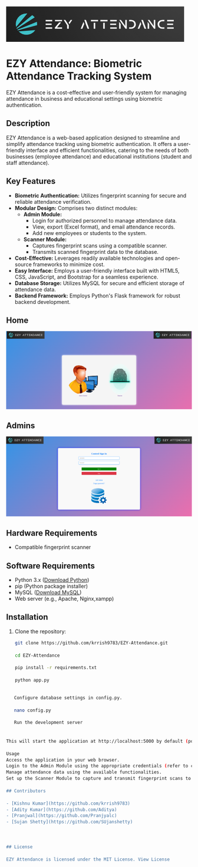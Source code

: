 ![logo1](snap/logo.png)

# EZY Attendance: Biometric Attendance Tracking System

EZY Attendance is a cost-effective and user-friendly system for managing attendance in business and educational settings using biometric authentication.

## Description

EZY Attendance is a web-based application designed to streamline and simplify attendance tracking using biometric authentication. It offers a user-friendly interface and efficient functionalities, catering to the needs of both businesses (employee attendance) and educational institutions (student and staff attendance).

## Key Features

- **Biometric Authentication:** Utilizes fingerprint scanning for secure and reliable attendance verification.
- **Modular Design:** Comprises two distinct modules:
  - **Admin Module:**
    - Login for authorized personnel to manage attendance data.
    - View, export (Excel format), and email attendance records.
    - Add new employees or students to the system.
  - **Scanner Module:**
    - Captures fingerprint scans using a compatible scanner.
    - Transmits scanned fingerprint data to the database.
- **Cost-Effective:** Leverages readily available technologies and open-source frameworks to minimize cost.
- **Easy Interface:** Employs a user-friendly interface built with HTML5, CSS, JavaScript, and Bootstrap for a seamless experience.
- **Database Storage:** Utilizes MySQL for secure and efficient storage of attendance data.
- **Backend Framework:** Employs Python's Flask framework for robust backend development.

## Home
![logo1](snap/home1.png)

## Admins

![logo1](snap/home2.png)

## Hardware Requirements

- Compatible fingerprint scanner

## Software Requirements

- Python 3.x ([Download Python](https://www.python.org/downloads/))
- pip (Python package installer)
- MySQL ([Download MySQL](https://dev.mysql.com/downloads/mysql/))
- Web server (e.g., Apache, Nginx,xampp)

## Installation

1. Clone the repository:

   ```bash
   git clone https://github.com/krrish9783/EZY-Attendance.git
   
   cd EZY-Attendance
   
   pip install -r requirements.txt
   
   python app.py
   
```bash

   Configure database settings in config.py.

   nano config.py

   Run the development server


This will start the application at http://localhost:5000 by default (port may vary).

Usage
Access the application in your web browser.
Login to the Admin Module using the appropriate credentials (refer to config.py or documentation for details).
Manage attendance data using the available functionalities.
Set up the Scanner Module to capture and transmit fingerprint scans to the database as per the scanner's specific instructions.

## Contributors

- [Kishnu Kumar](https://github.com/krrish9783)
- [Adity Kumar](https://github.com/Aditya)
- [Pranjwal](https://github.com/Pranjyalc)
- [Sujan Shetty](https://github.com/SUjanshetty)



## License

EZY Attendance is licensed under the MIT License. View License

